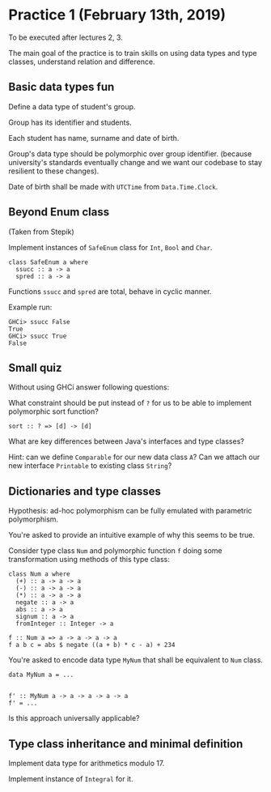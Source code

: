 # Practice 1 (February 13th, 2019)

To be executed after lectures 2, 3.

The main goal of the practice is to train skills on using data types and type classes, understand relation and difference.


## Basic data types fun

Define a data type of student's group.

Group has its identifier and students.

Each student has name, surname and date of birth.

Group's data type should be polymorphic over group identifier.
(because university's standards eventually change and we want our codebase to stay resilient to these changes).

Date of birth shall be made with `UTCTime` from `Data.Time.Clock`.

## Beyond Enum class

(Taken from Stepik)

Implement instances of `SafeEnum` class for `Int`, `Bool` and `Char`.

```
class SafeEnum a where
  ssucc :: a -> a
  spred :: a -> a
```

Functions `ssucc` and `spred` are total, behave in cyclic manner.

Example run:

```
GHCi> ssucc False
True
GHCi> ssucc True
False
```

## Small quiz

Without using GHCi answer following questions:

What constraint should be put instead of `?` for us to be able to implement polymorphic sort function?

```
sort :: ? => [d] -> [d]
```

What are key differences between Java's interfaces and type classes?

Hint: can we define `Comparable` for our new data class `A`? Can we attach our new interface `Printable` to existing class `String`?

## Dictionaries and type classes

Hypothesis: ad-hoc polymorphism can be fully emulated with parametric polymorphism.

You're asked to provide an intuitive example of why this seems to be true.

Consider type class `Num` and polymorphic function `f` doing some transformation using methods of this type class:

```
class Num a where
  (+) :: a -> a -> a
  (-) :: a -> a -> a
  (*) :: a -> a -> a
  negate :: a -> a
  abs :: a -> a
  signum :: a -> a
  fromInteger :: Integer -> a

f :: Num a => a -> a -> a -> a
f a b c = abs $ negate ((a + b) * c - a) + 234

```

You're asked to encode data type `MyNum` that shall be equivalent to `Num` class.

```
data MyNum a = ...


f' :: MyNum a -> a -> a -> a -> a
f' = ...
```

Is this approach universally applicable?

## Type class inheritance and minimal definition

Implement data type for arithmetics modulo 17.

Implement instance of `Integral` for it.
